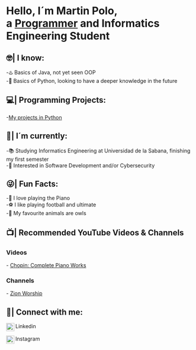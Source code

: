 <h1>Hello, I´m Martin Polo,<br/>a <a href="https://github.com/polosantini">Programmer</a> and Informatics Engineering Student</h1>
<h2>🤓| I know:</h2>
  -♨️ Basics of Java, not yet seen OOP<br>
  -🐍 Basics of Python, looking to have a deeper knowledge in the future<br>
  
<h2>💻| Programming Projects: </h2>
  -<a href="url">My projects in Python</a>

<h2>🌱| I´m currently: </h2>
  -📚 Studying Informatics Engineering at Universidad de la Sabana, finishing my first semester<br>
  -🤔 Interested in Software Development and/or Cybersecurity<br>
<h2>😜| Fun Facts:</h2>
  -🎹 I love playing the Piano<br>
  -⚽ I like playing football and ultimate<br>
  -🦉 My favourite animals are owls<br>
<h2>📺| Recommended YouTube Videos & Channels</h2>
<h3>Videos</h3>
  - <a href="https://www.youtube.com/watch?v=y8tlmEPKs38">Chopin: Complete Piano Works</a><br>
<h3>Channels</h3>
  - <a href="https://www.youtube.com/@zionworshipco">Zion Worship</a><br>

<h2>📱| Connect with me:</h2>

[<img align="left" alt="Martin Polo | LinkedIn" width="22px" src="https://cdn.jsdelivr.net/npm/simple-icons@v3/icons/linkedin.svg" />][linkedin] Linkedin<br>
<br>
[<img align="left" alt="Martin Polo | Instagram" width="22px" src="https://cdn.jsdelivr.net/npm/simple-icons@v3/icons/instagram.svg" />][instagram] Instagram<br>

[instagram]: https://www.instagram.com/polosantini/
[linkedin]: https://www.linkedin.com/in/martinpolosantini/

<!--
**joshmadakor1/joshmadakor1** is a ✨ _special_ ✨ repository because its `README.md` (this file) appears on your GitHub profile.

Here are some ideas to get you started:

- 🔭 I’m currently working on ...
- 🌱 I’m currently learning ...
- 👯 I’m looking to collaborate on ...
- 🤔 I’m looking for help with ...
- 💬 Ask me about ...
- 📫 How to reach me: ...
- 😄 Pronouns: ...
- ⚡ Fun fact: ...
-->
